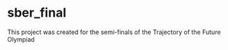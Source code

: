 # sber_final

This project was created for the semi-finals of the Trajectory of the Future Olympiad
